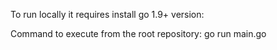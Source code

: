 To run locally it requires install go 1.9+ version:

Command to execute from the root repository:
go run main.go